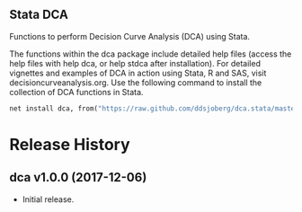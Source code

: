 ## Stata DCA

Functions to perform Decision Curve Analysis (DCA) using Stata.

The functions within the dca package include detailed help files (access the help files with help dca, or help stdca after installation).
For detailed vignettes and examples of DCA in action using Stata, R and SAS, visit decisioncurveanalysis.org.
Use the following command to install the collection of DCA functions in Stata. 

```stata
net install dca, from("https://raw.github.com/ddsjoberg/dca.stata/master/") replace
```

# Release History

## dca v1.0.0 (2017-12-06)

* Initial release.